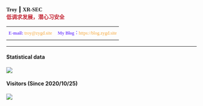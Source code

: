 <tbody>
    <td valign="top" height="60" style="mso-line-height-rule:exactly; line-height:2.5;font-size:12px;">
        <strong><span>
                <font face="宋体">Troy</font> ┃ <font face="宋体">XR-SEC</font><br>
            </span></strong>
        <strong><span style="color:#C42634;">
                <font face="宋体">低调求发展，潜心习安全</font>
            </span></strong>
    </td>
</tbody>
</table>
<table width="100%" border="0" cellspacing="0" cellpadding="0" class="1">
    <tbody>
        <tr>
            <td valign="top" style="mso-line-height-rule:exactly; line-height:2.5;font-size:12px;color: #7c4dff;">
                <span>
                    <font face="宋体"><b>E-mail:</b>
                        <a style="text-decoration: none;color: #f6a434;" href=mailto:troy@zygd.site>troy@zygd.site</a> 　<font face="宋体"><b>My Blog：</b><a href="https://blog.zygd.site" style="text-decoration: none;color: #f6a434;">https://blog.zygd.site</a></font>
                    </font>
                </span></td>
        </tr>
    </tbody>
</table>


---
#### Statistical data
![](https://github-readme-stats.vercel.app/api?username=XRSec&show_icons=true&title_color=FFFFFF&icon_color=FFFFFF&text_color=FFFFFF&bg_color=8e8cd8)

#### Visitors (Since 2020/10/25)
![](https://count.getloli.com/get/@XRSec?theme=gelbooru)
